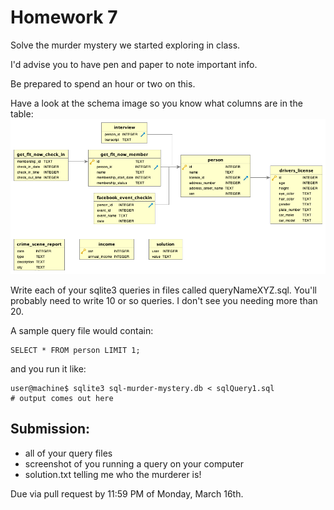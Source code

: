 # Homework 7

Solve the murder mystery we started exploring in class.

I'd advise you to have pen and paper to note important info.

Be prepared to spend an hour or two on this.

Have a look at the schema image so you know what columns are in the table:
![schemaImage](schema.png)

Write each of your sqlite3 queries in files called queryNameXYZ.sql.
You'll probably need to write 10 or so queries. I don't see you needing more
than 20.

A sample query file would contain:

```
SELECT * FROM person LIMIT 1;
```

and you run it like:

```
user@machine$ sqlite3 sql-murder-mystery.db < sqlQuery1.sql
# output comes out here
``` 

## Submission:

* all of your query files
* screenshot of you running a query on your computer
* solution.txt telling me who the murderer is!

Due via pull request by 11:59 PM of Monday, March 16th.
